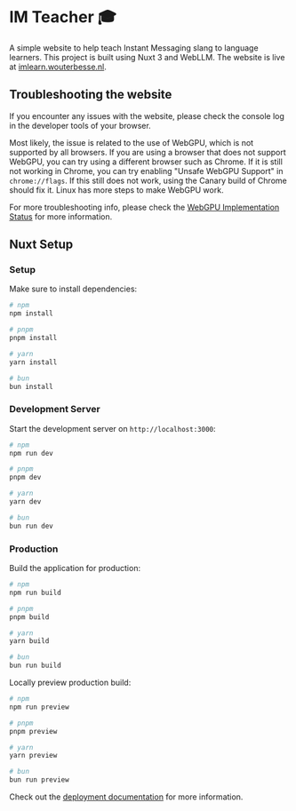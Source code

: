 # IM Teacher 🎓

<!-- insert link to website -->
A simple website to help teach Instant Messaging slang to language learners. This project is built using Nuxt 3 and WebLLM.
The website is live at [imlearn.wouterbesse.nl](https://imlearn.wouterbesse.nl).

## Troubleshooting the website
If you encounter any issues with the website, please check the console log in the developer tools of your browser.

Most likely, the issue is related to the use of WebGPU, which is not supported by all browsers. If you are using a browser that does not support WebGPU, you can try using a different browser such as Chrome.
If it is still not working in Chrome, you can try enabling "Unsafe WebGPU Support" in `chrome://flags`. If this still does not work, using the Canary build of Chrome should fix it. Linux has more steps to make WebGPU work.

For more troubleshooting info, please check the [WebGPU Implementation Status](https://github.com/gpuweb/gpuweb/wiki/Implementation-Status) for more information.

## Nuxt Setup
### Setup

Make sure to install dependencies:

```bash
# npm
npm install

# pnpm
pnpm install

# yarn
yarn install

# bun
bun install
```

### Development Server

Start the development server on `http://localhost:3000`:

```bash
# npm
npm run dev

# pnpm
pnpm dev

# yarn
yarn dev

# bun
bun run dev
```

### Production

Build the application for production:

```bash
# npm
npm run build

# pnpm
pnpm build

# yarn
yarn build

# bun
bun run build
```

Locally preview production build:

```bash
# npm
npm run preview

# pnpm
pnpm preview

# yarn
yarn preview

# bun
bun run preview
```

Check out the [deployment documentation](https://nuxt.com/docs/getting-started/deployment) for more information.

